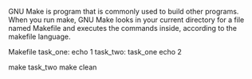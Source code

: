 GNU Make is program that is commonly used to build other programs. When you run make, GNU Make
looks in your current directory for a file named Makefile and executes the commands inside, according
to the makefile language.


Makefile
task_one:
  echo 1
task_two: task_one
  echo 2
  
make task_two
make clean
